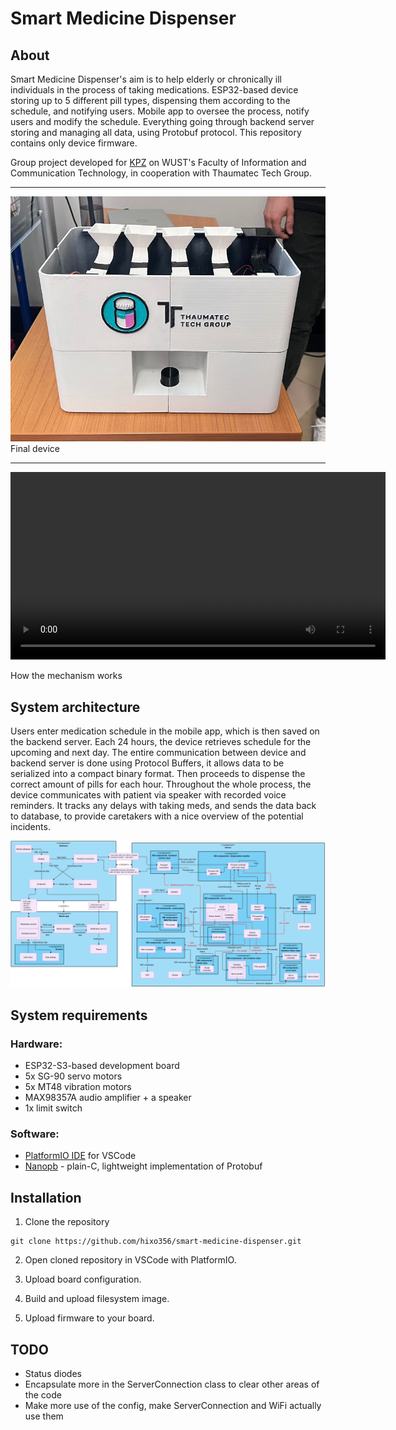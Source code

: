 # Smart Medicine Dispenser

## About

Smart Medicine Dispenser's aim is to help elderly or chronically ill individuals in the process of taking medications. ESP32-based device storing up to 5 different pill types, dispensing them according to the schedule, and notifying users. Mobile app to oversee the process, notify users and modify the schedule. Everything going through backend server storing and managing all data, using Protobuf protocol. This repository contains only device firmware.

Group project developed for [KPZ](https://kpz.pwr.edu.pl/) on WUST's Faculty of Information and Communication Technology, in cooperation with Thaumatec Tech Group.


-------------------------
![Device](images/device.png)
Final device

-------------------------
<video width="600" controls>
  <source src="images/video.mp4" type="video/mp4">
</video>

How the mechanism works

## System architecture

Users enter medication schedule in the mobile app, which is then saved on the backend server. Each 24 hours, the device retrieves schedule for the upcoming and next day. The entire communication between device and backend server is done using Protocol Buffers, it allows data to be serialized into a compact binary format. Then proceeds to dispense the correct amount of pills for each hour. Throughout the whole process, the device communicates with patient via speaker with recorded voice reminders. It tracks any delays with taking meds, and sends the data back to database, to provide caretakers with a nice overview of the potential incidents.

![System architecture](images/schema.png)

## System requirements

### Hardware:

* ESP32-S3-based development board
* 5x SG-90 servo motors
* 5x MT48 vibration motors
* MAX98357A audio amplifier + a speaker
* 1x limit switch

### Software:

* [PlatformIO IDE](https://platformio.org/) for VSCode
* [Nanopb](https://github.com/nanopb/nanopb) - plain-C, lightweight implementation of Protobuf

## Installation

1. Clone the repository

```
git clone https://github.com/hixo356/smart-medicine-dispenser.git
```

2. Open cloned repository in VSCode with PlatformIO.

3. Upload board configuration.

4. Build and upload filesystem image.

5. Upload firmware to your board.

## TODO

* Status diodes
* Encapsulate more in the ServerConnection class to clear other areas of the code
* Make more use of the config, make ServerConnection and WiFi actually use them
